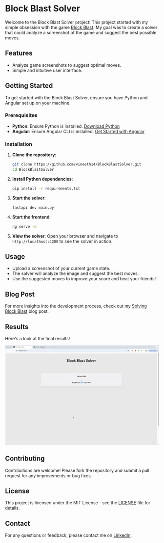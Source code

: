 # Block Blast Solver

Welcome to the Block Blast Solver project! This project started with my simple obsession with the game [Block Blast](https://apps.apple.com/us/app/block-blast/id1617391485). My goal was to create a solver that could analyze a screenshot of the game and suggest the best possible moves.

## Features

- Analyze game screenshots to suggest optimal moves.
- Simple and intuitive user interface.

## Getting Started

To get started with the Block Blast Solver, ensure you have Python and Angular set up on your machine.

### Prerequisites

- **Python**: Ensure Python is installed. [Download Python](https://www.python.org/downloads/)
- **Angular**: Ensure Angular CLI is installed. [Get Started with Angular](https://angular.io/guide/setup-local)

### Installation

1. **Clone the repository**:
      ```bash
      git clone https://github.com/vineeth14/BlockBlastSolver.git
      cd BlockBlastSolver
   ```
2. **Install Python dependencies**:
   ```bash
   pip install -r requirements.txt
   ```

3. **Start the solver**:
   ```bash
   fastapi dev main.py
   ```

4. **Start the frontend**:
   ```bash
   ng serve -o
   ```

5. **View the solver**:
   Open your browser and navigate to `http://localhost:4200` to see the solver in action.

## Usage

- Upload a screenshot of your current game state.
- The solver will analyze the image and suggest the best moves.
- Use the suggested moves to improve your score and beat your friends!

## Blog Post

For more insights into the development process, check out my [Solving Block Blast](https://vineeth14.github.io/BlockBlastSolver) blog post.

## Results

Here's a look at the final results!

![Final Results!](assets/final_results.gif)

## Contributing

Contributions are welcome! Please fork the repository and submit a pull request for any improvements or bug fixes.

## License

This project is licensed under the MIT License - see the [LICENSE](LICENSE) file for details.

## Contact

For any questions or feedback, please contact me on [LinkedIn](https://www.linkedin.com/in/vineethrajesh/).
